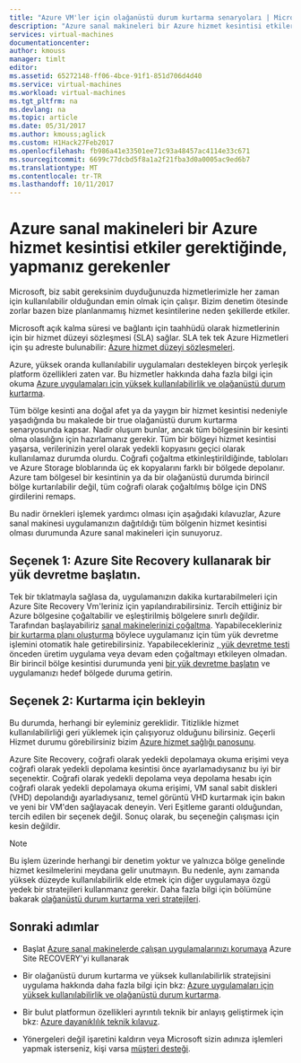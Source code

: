 ```yaml
---
title: "Azure VM'ler için olağanüstü durum kurtarma senaryoları | Microsoft Docs"
description: "Azure sanal makineleri bir Azure hizmet kesintisi etkiler gerektiğinde, yapmanız gerekenler hakkında bilgi edinin."
services: virtual-machines
documentationcenter: 
author: kmouss
manager: timlt
editor: 
ms.assetid: 65272148-ff06-4bce-91f1-851d706d4d40
ms.service: virtual-machines
ms.workload: virtual-machines
ms.tgt_pltfrm: na
ms.devlang: na
ms.topic: article
ms.date: 05/31/2017
ms.author: kmouss;aglick
ms.custom: H1Hack27Feb2017
ms.openlocfilehash: fb986a41e33501ee71c93a48457ac4114e33c671
ms.sourcegitcommit: 6699c77dcbd5f8a1a2f21fba3d0a0005ac9ed6b7
ms.translationtype: MT
ms.contentlocale: tr-TR
ms.lasthandoff: 10/11/2017
---
```

# <a name="what-to-do-in-the-event-that-an-azure-service-disruption-impacts-azure-vms"></a>Azure sanal makineleri bir Azure hizmet kesintisi etkiler gerektiğinde, yapmanız gerekenler
Microsoft, biz sabit gereksinim duyduğunuzda hizmetlerimizle her zaman için kullanılabilir olduğundan emin olmak için çalışır. Bizim denetim ötesinde zorlar bazen bize planlanmamış hizmet kesintilerine neden şekillerde etkiler.

Microsoft açık kalma süresi ve bağlantı için taahhüdü olarak hizmetlerinin için bir hizmet düzeyi sözleşmesi (SLA) sağlar. SLA tek tek Azure Hizmetleri için şu adreste bulunabilir: [Azure hizmet düzeyi sözleşmeleri](https://azure.microsoft.com/support/legal/sla/).

Azure, yüksek oranda kullanılabilir uygulamaları destekleyen birçok yerleşik platform özellikleri zaten var. Bu hizmetler hakkında daha fazla bilgi için okuma [Azure uygulamaları için yüksek kullanılabilirlik ve olağanüstü durum kurtarma](../resiliency/resiliency-disaster-recovery-high-availability-azure-applications.md).

Tüm bölge kesinti ana doğal afet ya da yaygın bir hizmet kesintisi nedeniyle yaşadığında bu makalede bir true olağanüstü durum kurtarma senaryosunda kapsar. Nadir oluşum bunlar, ancak tüm bölgesinin bir kesinti olma olasılığını için hazırlamanız gerekir. Tüm bir bölgeyi hizmet kesintisi yaşarsa, verilerinizin yerel olarak yedekli kopyasını geçici olarak kullanılamaz durumda olurdu. Coğrafi çoğaltma etkinleştirildiğinde, tabloları ve Azure Storage bloblarında üç ek kopyalarını farklı bir bölgede depolanır. Azure tam bölgesel bir kesintinin ya da bir olağanüstü durumda birincil bölge kurtarılabilir değil, tüm coğrafi olarak çoğaltılmış bölge için DNS girdilerini remaps.

Bu nadir örnekleri işlemek yardımcı olması için aşağıdaki kılavuzlar, Azure sanal makinesi uygulamanızın dağıtıldığı tüm bölgenin hizmet kesintisi olması durumunda Azure sanal makineleri için sunuyoruz.

## <a name="option-1-initiate-a-failover-by-using-azure-site-recovery"></a>Seçenek 1: Azure Site Recovery kullanarak bir yük devretme başlatın.
Tek bir tıklatmayla sağlasa da, uygulamanızın dakika kurtarabilmeleri için Azure Site Recovery Vm'leriniz için yapılandırabilirsiniz. Tercih ettiğiniz bir Azure bölgesine çoğaltabilir ve eşleştirilmiş bölgelere sınırlı değildir. Tarafından başlayabiliriz [sanal makinelerinizi çoğaltma](https://aka.ms/a2a-getting-started). Yapabilecekleriniz [bir kurtarma planı oluşturma](../site-recovery/site-recovery-create-recovery-plans.md) böylece uygulamanız için tüm yük devretme işlemini otomatik hale getirebilirsiniz. Yapabilecekleriniz [, yük devretme testi](../site-recovery/site-recovery-test-failover-to-azure.md) önceden üretim uygulama veya devam eden çoğaltmayı etkileyen olmadan. Bir birincil bölge kesintisi durumunda yeni [bir yük devretme başlatın](../site-recovery/site-recovery-failover.md) ve uygulamanızı hedef bölgede duruma getirin.


## <a name="option-2-wait-for-recovery"></a>Seçenek 2: Kurtarma için bekleyin
Bu durumda, herhangi bir eyleminiz gereklidir. Titizlikle hizmet kullanılabilirliği geri yüklemek için çalışıyoruz olduğunu bilirsiniz. Geçerli Hizmet durumu görebilirsiniz bizim [Azure hizmet sağlığı panosunu](https://azure.microsoft.com/status/).

Azure Site Recovery, coğrafi olarak yedekli depolamaya okuma erişimi veya coğrafi olarak yedekli depolama kesintisi önce ayarlamadıysanız bu iyi bir seçenektir. Coğrafi olarak yedekli depolama veya depolama hesabı için coğrafi olarak yedekli depolamaya okuma erişimi, VM sanal sabit diskleri (VHD) depolandığı ayarladıysanız, temel görüntü VHD kurtarmak için bakın ve yeni bir VM'den sağlayacak deneyin. Veri Eşitleme garanti olduğundan, tercih edilen bir seçenek değil. Sonuç olarak, bu seçeneğin çalışması için kesin değildir.


> [!NOTE]
> Bu işlem üzerinde herhangi bir denetim yoktur ve yalnızca bölge genelinde hizmet kesilmelerini meydana gelir unutmayın. Bu nedenle, aynı zamanda yüksek düzeyde kullanılabilirlik elde etmek için diğer uygulamaya özgü yedek bir stratejileri kullanmanız gerekir. Daha fazla bilgi için bölümüne bakarak [olağanüstü durum kurtarma veri stratejileri](https://docs.microsoft.com/azure/architecture/resiliency/disaster-recovery-azure-applications#data-strategies-for-disaster-recovery).
>
>

## <a name="next-steps"></a>Sonraki adımlar

- Başlat [Azure sanal makinelerde çalışan uygulamalarınızı korumaya](https://aka.ms/a2a-getting-started) Azure Site RECOVERY'yi kullanarak

- Bir olağanüstü durum kurtarma ve yüksek kullanılabilirlik stratejisini uygulama hakkında daha fazla bilgi için bkz: [Azure uygulamaları için yüksek kullanılabilirlik ve olağanüstü durum kurtarma](../resiliency/resiliency-disaster-recovery-high-availability-azure-applications.md).

- Bir bulut platformun özellikleri ayrıntılı teknik bir anlayış geliştirmek için bkz: [Azure dayanıklılık teknik kılavuz](../resiliency/resiliency-technical-guidance.md).


- Yönergeleri değil işaretini kaldırın veya Microsoft sizin adınıza işlemleri yapmak isterseniz, kişi varsa [müşteri desteği](https://portal.azure.com/#blade/Microsoft_Azure_Support/HelpAndSupportBlade).
